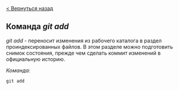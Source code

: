 [< Вернуться назад](readme.md)

## Команда ***git add***

*git add* - переносит изменения из рабочего каталога в раздел проиндексированных файлов. В этом разделе можно подготовить снимок состояния, прежде чем сделать коммит изменений в официальную историю.

*Команда:*
```
git add
```